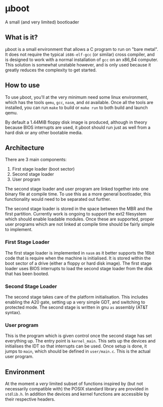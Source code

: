 # μboot
A small (and very limited) bootloader

## What is it?

μboot is a small environment that allows a C program to run on "bare metal". It
does not require the typical `i686-elf-gcc` (or similar) cross compiler, and is
designed to work with a normal installation of `gcc` on an x86_64 computer. This
solution is somewhat unstable however, and is only used because it greatly
reduces the complexity to get started.

## How to use

To use μboot, you'll at the very minimum need some linux environment, which has
the tools `qemu`, `gcc`, `nasm`, and `dd` available. Once all the tools are
installed, you can run `make` to build or `make run` to both build and launch
qemu.

By default a 1.44MiB floppy disk image is produced, although in theory because
BIOS interrupts are used, it μboot should run just as well from a hard disk or
any other bootable media.

## Architecture

There are 3 main components:

 1. First stage loader (boot sector)
 2. Second stage loader
 3. User program

The second stage loader and user program are linked together into one binary
file at compile time. To use this as a more general bootloader, this
functionality would need to be separated out further.

The second stage loader is stored in the space between the MBR and the first
partition. Currently work is ongoing to support the ext2 filesystem which should
enable loadable modules. Once these are supported, proper user programs which
are not linked at compile time should be fairly simple to implement.

### First Stage Loader

The first stage loader is implemented in `nasm` as it better supports the 16bit
code that is require when the machine is initialised. It is stored within the
boot sector of a drive (either a floppy or hard disk image). The first stage
loader uses BIOS interrupts to load the second stage loader from the disk that
has been booted.

### Second Stage Loader

The second stage takes care of the platform initialisation. This includes
enabling the A20 gate, setting up a very simple GDT, and switching to protected
mode. The second stage is written in gnu `as` assembly (AT&T syntax).

### User program

This is the program which is given control once the second stage has set
everything up. The entry point is `kernel_main`. This sets up the devices and
initialises the IDT so that interrupts can be used. Once setup is done, it jumps
to `main`, which should be defined in `user/main.c`. This is the actual user
program.

## Environment

At the moment a _very_ limited subset of functions inspired by (but not
necessarily compatible with) the POSIX standard library are provided in
`stdlib.h`. In addition the devices and kernel functions are accessible by their
respective headers.